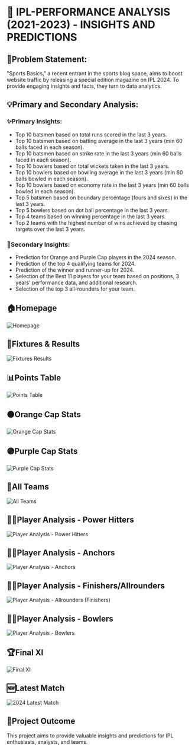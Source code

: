# 🏏 IPL-PERFORMANCE ANALYSIS (2021-2023) - INSIGHTS AND PREDICTIONS

## 📝Problem Statement:
"Sports Basics," a recent entrant in the sports blog space, aims to boost website traffic by releasing a special edition magazine on IPL 2024. 
 To provide engaging insights and facts, they turn to data analytics.

## 💡Primary and Secondary Analysis:

### ✨Primary Insights:

- Top 10 batsmen based on total runs scored in the last 3 years.</br>
- Top 10 batsmen based on batting average in the last 3 years (min 60 balls faced in each season).</br>
- Top 10 batsmen based on strike rate in the last 3 years (min 60 balls faced in each season).</br>
- Top 10 bowlers based on total wickets taken in the last 3 years.</br>
- Top 10 bowlers based on bowling average in the last 3 years (min 60 balls bowled in each season).</br>
- Top 10 bowlers based on economy rate in the last 3 years (min 60 balls bowled in each season).</br>
- Top 5 batsmen based on boundary percentage (fours and sixes) in the last 3 years.</br>
- Top 5 bowlers based on dot ball percentage in the last 3 years.</br>
- Top 4 teams based on winning percentage in the last 3 years.</br>
- Top 2 teams with the highest number of wins achieved by chasing targets over the last 3 years.</br>

### 🌟Secondary Insights:

- Prediction for Orange and Purple Cap players in the 2024 season.</br>
- Prediction of the top 4 qualifying teams for 2024.</br>
- Prediction of the winner and runner-up for 2024.</br>
- Selection of the Best 11 players for your team based on positions, 3 years' performance data, and additional research.</br>
- Selection of the top 3 all-rounders for your team.</br>


## 🏠Homepage

![Homepage](https://github.com/user-attachments/assets/9c8c4e0a-56de-4b16-a3a4-27186fc45c56)


## 📆Fixtures & Results

![Fixtures   Results](https://github.com/user-attachments/assets/7c0298ea-e6fc-4655-9dc8-ccc8a3c6e16d)


## 📊Points Table

![Points Table](https://github.com/user-attachments/assets/7261e3fd-a702-460e-aaaa-3290e7d5e3ed)

## 🟠Orange Cap Stats

![Orange Cap Stats](https://github.com/user-attachments/assets/a8e8019b-6516-4c5c-bff7-4027b6d035c3)


## 🟣Purple Cap Stats

![Purple Cap Stats](https://github.com/user-attachments/assets/d0020fd5-fb31-4f5c-a09c-6c8001bed69c)

## 👥All Teams

![All Teams](https://github.com/user-attachments/assets/5b3ce38e-46e8-4c69-a904-b0bb515edf54)


## 🕵️‍♂️Player Analysis - Power Hitters

![Player Analysis - Power Hitters](https://github.com/user-attachments/assets/cccec850-4dba-4fa9-a8bc-b4d5c2e152f2)


## 🕵️‍♂️Player Analysis - Anchors

![Player Analysis - Anchors](https://github.com/user-attachments/assets/ee1328bf-5932-4aae-80f5-6bc1abd7e3bf)


## 🕵️‍♂️Player Analysis - Finishers/Allrounders

![Player Analysis - Allrounders (Finishers)](https://github.com/user-attachments/assets/eb00b702-a995-41ef-9c96-7f05616a6a87)

## 🕵️‍♂️Player Analysis - Bowlers

![Player Analysis - Bowlers](https://github.com/user-attachments/assets/68a1a336-71e8-4a27-8c24-f0b0322bbfd4)

## 🏆Final XI

![Final XI](https://github.com/user-attachments/assets/2056cf6e-3aee-44ca-ad2c-9dc58e1265be)


## 🆕Latest Match

![2024 Latest Match](https://github.com/user-attachments/assets/1a115b52-074c-4dae-ae67-4135a5a93807)

## 🎯Project Outcome

This project aims to provide valuable insights and predictions for IPL enthusiasts, analysts, and teams.

